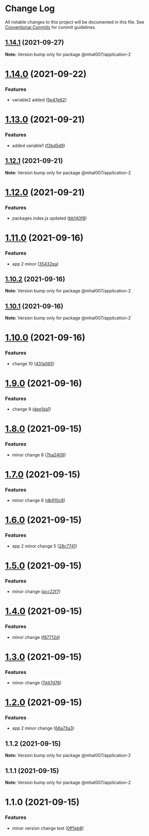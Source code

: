 # Change Log

All notable changes to this project will be documented in this file.
See [Conventional Commits](https://conventionalcommits.org) for commit guidelines.

## [1.14.1](https://github.com/mhal007/lerna-publish-test/compare/@mhal007/application-2@1.14.0...@mhal007/application-2@1.14.1) (2021-09-27)

**Note:** Version bump only for package @mhal007/application-2





# [1.14.0](https://github.com/mhal007/lerna-publish-test/compare/@mhal007/application-2@1.13.0...@mhal007/application-2@1.14.0) (2021-09-22)


### Features

* variable2 added ([5e47e62](https://github.com/mhal007/lerna-publish-test/commit/5e47e62cd8f1fd613268083d8c2bda3504c0bdb0))





# [1.13.0](https://github.com/mhal007/lerna-publish-test/compare/@mhal007/application-2@1.12.1...@mhal007/application-2@1.13.0) (2021-09-21)


### Features

* added variable1 ([f3bd5d9](https://github.com/mhal007/lerna-publish-test/commit/f3bd5d9a3e0c9a13b8fd4d37081e7dae6c28c45d))





## [1.12.1](https://github.com/mhal007/lerna-publish-test/compare/@mhal007/application-2@1.12.0...@mhal007/application-2@1.12.1) (2021-09-21)

**Note:** Version bump only for package @mhal007/application-2





# [1.12.0](https://github.com/mhal007/lerna-publish-test/compare/@mhal007/application-2@1.11.0...@mhal007/application-2@1.12.0) (2021-09-21)


### Features

* packages index.js updated ([bb140f8](https://github.com/mhal007/lerna-publish-test/commit/bb140f8cb520117599bb94bf04c2bee54f9ac450))





# [1.11.0](https://github.com/mhal007/lerna-publish-test/compare/@mhal007/application-2@1.10.2...@mhal007/application-2@1.11.0) (2021-09-16)


### Features

* app 2 minor ([35432ea](https://github.com/mhal007/lerna-publish-test/commit/35432ea546ec5835138565f88a5f1e006c4b7b45))





## [1.10.2](https://github.com/mhal007/lerna-publish-test/compare/@mhal007/application-2@1.10.1...@mhal007/application-2@1.10.2) (2021-09-16)

**Note:** Version bump only for package @mhal007/application-2





## [1.10.1](https://github.com/mhal007/lerna-publish-test/compare/@mhal007/application-2@1.10.0...@mhal007/application-2@1.10.1) (2021-09-16)

**Note:** Version bump only for package @mhal007/application-2





# [1.10.0](https://github.com/mhal007/lerna-publish-test/compare/@mhal007/application-2@1.9.0...@mhal007/application-2@1.10.0) (2021-09-16)


### Features

* change 10 ([431a065](https://github.com/mhal007/lerna-publish-test/commit/431a06515bee6e55cfb7473ca339739605959693))





# [1.9.0](https://github.com/mhal007/lerna-publish-test/compare/@mhal007/application-2@1.8.0...@mhal007/application-2@1.9.0) (2021-09-16)


### Features

* change 9 ([dee1da1](https://github.com/mhal007/lerna-publish-test/commit/dee1da119ac4d878250a935f21dcbc6962f077e5))





# [1.8.0](https://github.com/mhal007/lerna-publish-test/compare/@mhal007/application-2@1.7.0...@mhal007/application-2@1.8.0) (2021-09-15)


### Features

* minor change 8 ([7ba2409](https://github.com/mhal007/lerna-publish-test/commit/7ba2409c8e9cd14809be373098e35d4236c5d591))





# [1.7.0](https://github.com/mhal007/lerna-publish-test/compare/@mhal007/application-2@1.6.0...@mhal007/application-2@1.7.0) (2021-09-15)


### Features

* minor change 6 ([db910c8](https://github.com/mhal007/lerna-publish-test/commit/db910c8ef1c18c1530d8e1dbea1ba00bcacae91b))





# [1.6.0](https://github.com/mhal007/lerna-publish-test/compare/@mhal007/application-2@1.5.0...@mhal007/application-2@1.6.0) (2021-09-15)


### Features

* app 2 minor change 5 ([28c7741](https://github.com/mhal007/lerna-publish-test/commit/28c77410440c4a0e1b70c3f444dfacf886b0c88f))





# [1.5.0](https://github.com/mhal007/lerna-publish-test/compare/@mhal007/application-2@1.4.0...@mhal007/application-2@1.5.0) (2021-09-15)


### Features

* minor change ([acc22f7](https://github.com/mhal007/lerna-publish-test/commit/acc22f7758ddb000c21ce66ce2746d2b4e0071cb))





# [1.4.0](https://github.com/mhal007/lerna-publish-test/compare/@mhal007/application-2@1.3.0...@mhal007/application-2@1.4.0) (2021-09-15)


### Features

* minor change ([f87712d](https://github.com/mhal007/lerna-publish-test/commit/f87712dd577df9d42c90e0c3a0de0e775c7e25b1))





# [1.3.0](https://github.com/mhal007/lerna-publish-test/compare/@mhal007/application-2@1.2.0...@mhal007/application-2@1.3.0) (2021-09-15)


### Features

* minor change ([7d47d76](https://github.com/mhal007/lerna-publish-test/commit/7d47d766f81bcb54a230917764f229e91f82b11d))





# [1.2.0](https://github.com/mhal007/lerna-publish-test/compare/@mhal007/application-2@1.1.2...@mhal007/application-2@1.2.0) (2021-09-15)


### Features

* app 2 minor change ([66a73a3](https://github.com/mhal007/lerna-publish-test/commit/66a73a3ef267d75cea07374bc1c5042b0d0fcd6a))





## 1.1.2 (2021-09-15)

**Note:** Version bump only for package @mhal007/application-2





## 1.1.1 (2021-09-15)

**Note:** Version bump only for package @mhal007/application-2





# 1.1.0 (2021-09-15)


### Features

* minor version change test ([0ff1eb8](https://github.com/mhal007/lerna-publish-test/commit/0ff1eb8190622a91f1aae7c273f94ea0e33ae6ce))
